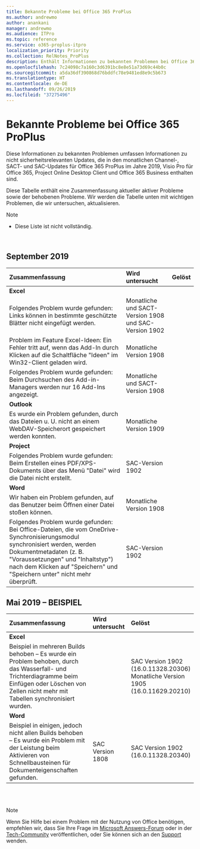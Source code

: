 ```yaml
---
title: Bekannte Probleme bei Office 365 ProPlus
ms.author: andrewmo
author: anankani
manager: andrewmo
ms.audience: ITPro
ms.topic: reference
ms.service: o365-proplus-itpro
localization_priority: Priority
ms.collection: RelNotes_ProPlus
description: Enthält Informationen zu bekannten Problemen bei Office 365 ProPlus
ms.openlocfilehash: 7c24098c7a160c3d6391bc8e8e51a73d69c44b0c
ms.sourcegitcommit: a5da36df390868d76bddfc78e9481ed8e9c5b673
ms.translationtype: HT
ms.contentlocale: de-DE
ms.lasthandoff: 09/26/2019
ms.locfileid: "37275496"
---
```

# <a name="office-365-proplus-known-issues"></a>Bekannte Probleme bei Office 365 ProPlus

Diese Informationen zu bekannten Problemen umfassen Informationen zu nicht sicherheitsrelevanten Updates, die in den monatlichen Channel-, SACT- und SAC-Updates für Office 365 ProPlus im Jahre 2019, Visio Pro für Office 365, Project Online Desktop Client und Office 365 Business enthalten sind.

Diese Tabelle enthält eine Zusammenfassung aktueller aktiver Probleme sowie der behobenen Probleme.  Wir werden die Tabelle unten mit wichtigen Problemen, die wir untersuchen, aktualisieren.

 > [!NOTE]
 >- Diese Liste ist nicht vollständig.

<br>

## <a name="september-2019"></a>September 2019

|Zusammenfassung|Wird untersucht|Gelöst|
|:-------------------------------------------------------------------------------------|:-----|:-----|
|**Excel**
Folgendes Problem wurde gefunden: Links können in bestimmte geschützte Blätter nicht eingefügt werden.|Monatliche und SACT-Version 1908 und SAC-Version 1902||
Problem im Feature Excel-Ideen: Ein Fehler tritt auf, wenn das Add-In durch Klicken auf die Schaltfläche "Ideen" im Win32-Client geladen wird.|Monatliche Version 1908||
Folgendes Problem wurde gefunden: Beim Durchsuchen des Add-in-Managers werden nur 16 Add-Ins angezeigt.|Monatliche und SACT-Version 1908||
|**Outlook**
Es wurde ein Problem gefunden, durch das Dateien u. U. nicht an einem WebDAV-Speicherort gespeichert werden konnten.|Monatliche Version 1909||
|**Project**
Folgendes Problem wurde gefunden: Beim Erstellen eines PDF/XPS-Dokuments über das Menü "Datei" wird die Datei nicht erstellt. |SAC-Version 1902||
|**Word**
Wir haben ein Problem gefunden, auf das Benutzer beim Öffnen einer Datei stoßen können.|Monatliche Version 1908||
Folgendes Problem wurde gefunden: Bei Office-Dateien, die vom OneDrive-Synchronisierungsmodul synchronisiert werden, werden Dokumentmetadaten (z. B. "Voraussetzungen" und "Inhaltstyp") nach dem Klicken auf "Speichern" und "Speichern unter" nicht mehr überprüft.|SAC-Version 1902||

## <a name="may-2019---sample"></a>Mai 2019 – BEISPIEL

|Zusammenfassung|Wird untersucht|Gelöst|
|:-------------------------------------------------------------------------------------|:-----|:-----|
|**Excel**
Beispiel in mehreren Builds behoben – Es wurde ein Problem behoben, durch das Wasserfall- und Trichterdiagramme beim Einfügen oder Löschen von Zellen nicht mehr mit Tabellen synchronisiert wurden.||SAC Version 1902 <br> (16.0.11328.20306) <br> Monatliche Version 1905 <br> (16.0.11629.20210)|
|**Word**
Beispiel in einigen, jedoch nicht allen Builds behoben – Es wurde ein Problem mit der Leistung beim Aktivieren von Schnellbausteinen für Dokumenteigenschaften gefunden.|SAC Version 1808|SAC Version 1902 <br> (16.0.11328.20340)|

<br>
<br>

> [!NOTE]
> Wenn Sie Hilfe bei einem Problem mit der Nutzung von Office benötigen, empfehlen wir, dass Sie Ihre Frage im [Microsoft Answers-Forum](https://answers.microsoft.com/) oder in der [Tech-Community](https://techcommunity.microsoft.com/) veröffentlichen, oder Sie können sich an den [Support](https://support.microsoft.com/contactus) wenden.
